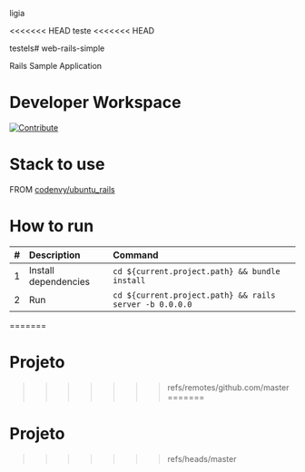 ligia



<<<<<<< HEAD
teste <<<<<<< HEAD

testels# web-rails-simple

Rails Sample Application

# Developer Workspace
[![Contribute](http://beta.codenvy.com/factory/resources/codenvy-contribute.svg)](http://beta.codenvy.com/f?id=zzhxttdbkenczqcx)

# Stack to use

FROM [codenvy/ubuntu_rails](https://hub.docker.com/r/codenvy/ubuntu_rails/)

# How to run

| #       | Description           | Command  |
| :------------- |:-------------| :-----|
| 1      | Install dependencies | `cd ${current.project.path} && bundle install` |
| 2      | Run | `cd ${current.project.path} && rails server -b 0.0.0.0` |
=======
# Projeto
>>>>>>> refs/remotes/github.com/master
=======
# Projeto
>>>>>>> refs/heads/master
